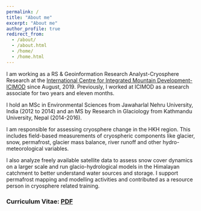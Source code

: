 ```yaml
---
permalink: /
title: "About me"
excerpt: "About me"
author_profile: true
redirect_from: 
  - /about/
  - /about.html
  - /home/
  - /home.html
---
```


I am working as a RS & Geoinformation Research Analyst-Cryosphere Research at the [International Centre for Integrated Mountain Development-ICIMOD](https://www.icimod.org/) since August, 2019. Previously, I worked at ICIMOD as a research associate for two years and eleven months.

I hold an MSc in Environmental Sciences from Jawaharlal Nehru University, India (2012 to 2014) and an MS by Research in Glaciology from Kathmandu University, Nepal (2014-2016).

I am responsible for assessing cryosphere change in the HKH region. This includes field-based measurements of cryospheric components like glacier, snow, permafrost, glacier mass balance, river runoff and other hydro-meteorological variables. 

I also analyze freely available satellite data to assess snow cover dynamics on a larger scale and run glacio-hydrological models in the Himalayan catchment to better understand water sources and storage. I support permafrost mapping and modelling activities and contributed as a resource person in cryosphere related training.

### Curriculum Vitae: [PDF](https://amrit-thapa-2044.github.io/files/amrit_thapa_CV_AUG_2022.pdf) ###

